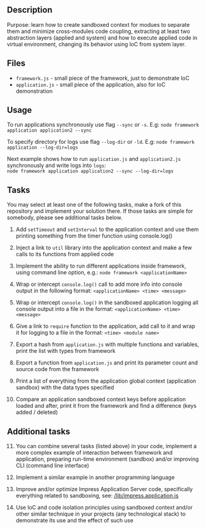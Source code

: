 ## Description

Purpose: learn how to create sandboxed context for modues to separate them and
minimize cross-modules code coupling, extracting at least two abstraction layers
(applied and system) and how to execute applied code in virtual environment,
changing its behavior using IoC from system layer.

## Files

* `framework.js` - small piece of the framework, just to demonstrate IoC
* `application.js` - small piece of the application, also for IoC demonstration

## Usage
To run applications synchronously use flag `--sync` or `-s`. E.g: 
`node framework application application2 --sync`

To specify directory for logs use flag `--log-dir` or `-ld`. E.g:
`node framework application --log-dir=logs`

Next example shows how to run `application.js` and `application2.js` synchronously and write logs into `logs`:<br/>
`node framework application application2 --sync --log-dir=logs`

## Tasks

You may select at least one of the following tasks, make a fork of this
repository and implement your solution there. If those tasks are simple
for somebody, please see additional tasks below.

1. Add `setTimeout` and `setInterval` to the application context and use them
printing something from the timer function using console.log()

2. Inject a link to `util` library into the application context and make a few
calls to its functions from applied code

3. Implement the ability to run different applications inside framework, using
command line option, e.g.: `node framework <applicationName>`

4. Wrap or intercept `console.log()` call to add more info into console output
in the following format: `<applicationName> <time> <message>`

5. Wrap or intercept `console.log()` in the sandboxed application logging all
console output into a file in the format: `<applicationName> <time> <message>`

6. Give a link to `require` function to the application, add call to it and
wrap it for logging to a file in the format: `<time> <module name>` 

7. Export a hash from `application.js` with multiple functions and variables,
print the list with types from framework

8. Export a function from `application.js` and print its parameter count and
source code from the framework

9. Print a list of everything from the application global context (application
sandbox) with the data types specified

10. Compare an application sandboxed context keys before application loaded and
after, print it from the framework and find a difference (keys added / deleted)

## Additional tasks

11. You can combine several tasks (listed above) in your code, implement a more
complex example of interaction between framework and application, preparing
run-time environment (sandbox) and/or improving CLI (command line interface)

12. Implement a similar example in another programming language

13. Improve and/or optimize Impress Application Server code, specifically
everything related to sandboxing, see:
[/lib/impress.application.js](https://github.com/tshemsedinov/impress/blob/master/lib/impress.application.js)

14. Use IoC and code isolation principles using sandboxed context and/or other
similar technique in your projects (any technological stack) to demonstrate its
use and the effect of such use
